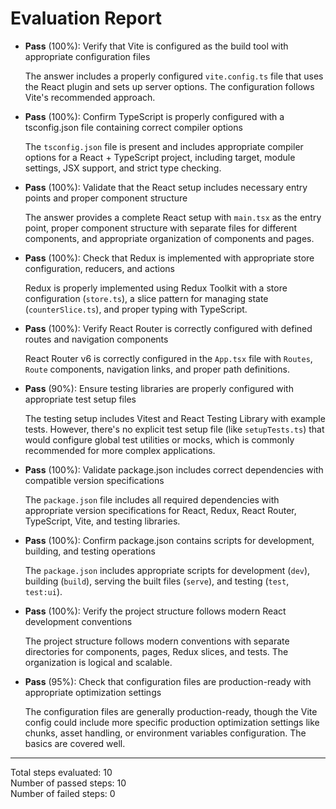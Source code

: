 # Evaluation Report

- **Pass** (100%): Verify that Vite is configured as the build tool with appropriate configuration files
  
  The answer includes a properly configured `vite.config.ts` file that uses the React plugin and sets up server options. The configuration follows Vite's recommended approach.

- **Pass** (100%): Confirm TypeScript is properly configured with a tsconfig.json file containing correct compiler options
  
  The `tsconfig.json` file is present and includes appropriate compiler options for a React + TypeScript project, including target, module settings, JSX support, and strict type checking.

- **Pass** (100%): Validate that the React setup includes necessary entry points and proper component structure
  
  The answer provides a complete React setup with `main.tsx` as the entry point, proper component structure with separate files for different components, and appropriate organization of components and pages.

- **Pass** (100%): Check that Redux is implemented with appropriate store configuration, reducers, and actions
  
  Redux is properly implemented using Redux Toolkit with a store configuration (`store.ts`), a slice pattern for managing state (`counterSlice.ts`), and proper typing with TypeScript.

- **Pass** (100%): Verify React Router is correctly configured with defined routes and navigation components
  
  React Router v6 is correctly configured in the `App.tsx` file with `Routes`, `Route` components, navigation links, and proper path definitions.

- **Pass** (90%): Ensure testing libraries are properly configured with appropriate test setup files
  
  The testing setup includes Vitest and React Testing Library with example tests. However, there's no explicit test setup file (like `setupTests.ts`) that would configure global test utilities or mocks, which is commonly recommended for more complex applications.

- **Pass** (100%): Validate package.json includes correct dependencies with compatible version specifications
  
  The `package.json` file includes all required dependencies with appropriate version specifications for React, Redux, React Router, TypeScript, Vite, and testing libraries.

- **Pass** (100%): Confirm package.json contains scripts for development, building, and testing operations
  
  The `package.json` includes appropriate scripts for development (`dev`), building (`build`), serving the built files (`serve`), and testing (`test`, `test:ui`).

- **Pass** (100%): Verify the project structure follows modern React development conventions
  
  The project structure follows modern conventions with separate directories for components, pages, Redux slices, and tests. The organization is logical and scalable.

- **Pass** (95%): Check that configuration files are production-ready with appropriate optimization settings
  
  The configuration files are generally production-ready, though the Vite config could include more specific production optimization settings like chunks, asset handling, or environment variables configuration. The basics are covered well.

---

Total steps evaluated: 10  
Number of passed steps: 10  
Number of failed steps: 0
